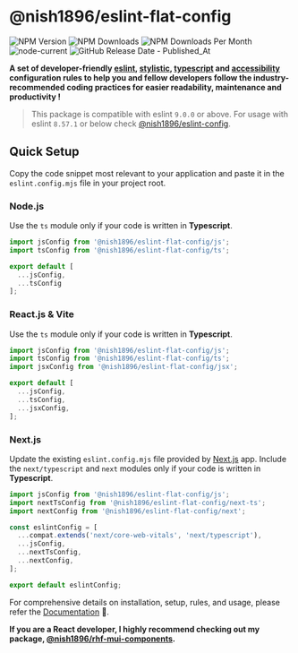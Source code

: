 # @nish1896/eslint-flat-config

![NPM Version](https://img.shields.io/npm/v/%40nish1896%2Feslint-flat-config)
![NPM Downloads](https://img.shields.io/npm/dt/%40nish1896%2Feslint-flat-config)
![NPM Downloads Per Month](https://img.shields.io/npm/dm/%40nish1896%2Feslint-flat-config?color=%23e0e063)
![node-current](https://img.shields.io/node/v/%40nish1896%2Feslint-flat-config?color=%23e86267)
![GitHub Release Date - Published_At](https://img.shields.io/github/release-date/nishkohli96/eslint-config)

**A set of developer-friendly [eslint](https://eslint.org/), [stylistic](https://eslint.style/), [typescript](https://www.typescriptlang.org/) and [accessibility](https://developer.mozilla.org/en-US/docs/Learn/Accessibility/What_is_accessibility) configuration rules to help you and fellow developers follow the industry-recommended coding practices for easier readability, maintenance and productivity !**

>This package is compatible with eslint `9.0.0` or above. For usage with eslint `8.57.1` or below check [@nish1896/eslint-config](https://www.npmjs.com/package/@nish1896/eslint-config).

## Quick Setup

Copy the code snippet most relevant to your application and paste it in the `eslint.config.mjs` file in your project root.

### Node.js

Use the `ts` module only if your code is written in **Typescript**.

```js
import jsConfig from '@nish1896/eslint-flat-config/js';
import tsConfig from '@nish1896/eslint-flat-config/ts';

export default [
  ...jsConfig,
  ...tsConfig
];
```
### React.js & Vite

Use the `ts` module only if your code is written in **Typescript**.

```js
import jsConfig from '@nish1896/eslint-flat-config/js';
import tsConfig from '@nish1896/eslint-flat-config/ts';
import jsxConfig from '@nish1896/eslint-flat-config/jsx';

export default [
  ...jsConfig,
  ...tsConfig,
  ...jsxConfig,
];
```
### Next.js

Update the existing `eslint.config.mjs` file provided by [Next.js](https://nextjs.org/) app. Include the `next/typescript` and `next` 
modules only if your code is written in **Typescript**.

```js
import jsConfig from '@nish1896/eslint-flat-config/js';
import nextTsConfig from '@nish1896/eslint-flat-config/next-ts';
import nextConfig from '@nish1896/eslint-flat-config/next';

const eslintConfig = [
  ...compat.extends('next/core-web-vitals', 'next/typescript'),
  ...jsConfig,
  ...nextTsConfig,
  ...nextConfig,
];

export default eslintConfig;
```

For comprehensive details on installation, setup, rules, and usage, please refer the [Documentation](https://nish1896-eslint-config.vercel.app/introduction) 📖.

**If you are a React developer, I highly recommend checking out my package, [@nish1896/rhf-mui-components](https://www.npmjs.com/package/@nish1896/rhf-mui-components).**
